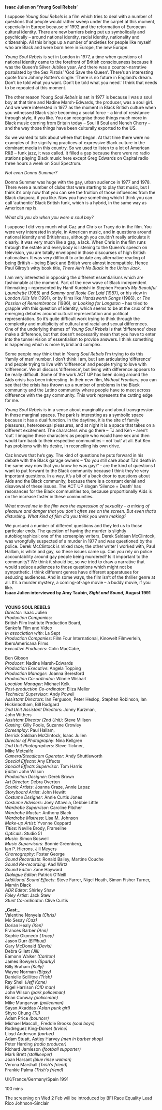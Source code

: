 

**Isaac Julien on ‘Young Soul Rebels’**

I suppose _Young Soul Rebels_ is a film which tries to deal with a number of questions that people would rather sweep under the carpet at this moment, especially in Europe because of 1992 and the reformation of European cultural identity. There are new barriers being put up symbolically and psychically – around national identity, racial identity, nationality and citizenship. All this brings up a number of anxieties for people like myself who are Black and were born here in Europe, the new Europe.

_Young Soul Rebels_ is set in London in 1977, a time when questions of national identity came to the forefront of British consciousness because it was the Queen’s Silver Jubilee year. And there was a counter-narrative postulated by the Sex Pistols’ ‘God Save the Queen’. There’s an interesting quote from Johnny Rotten’s single: ‘There is no future in England’s dream. Don’t be told what you want. Don’t be told what you need.’ I think that needs to be repeated at this moment.

The other reason _Young Soul Rebels_ is set in 1977 is because I was a soul boy at that time and Nadine Marsh-Edwards, the producer, was a soul girl. And we were interested in 1977 as the moment in Black British culture when you witnessed Black style becoming a social force – a kind of resistance through style, if you like. You can recognise those things much more in Black music corning from Britain today – Soul II Soul and Neneh Cherry – and the way those things have been culturally exported to the US.

So we wanted to talk about where that began. At that time there were no examples of the signifying practices of expressive Black culture in the dominant media in this country. So we used to listen to a lot of American R&B – funk jazz, it was called. It filled a gap because there were no radio stations playing Black music here except Greg Edwards on Capital radio three hours a week on Soul Spectrum.

_Not even Donna Summer?_

Donna Summer was huge with the gay, urban audience in 1977 and 1978. There were a number of clubs that were starting to play that music, but I think it’s only now that you can see the fruition of those influences from the Black diaspora, if you like. Now you have something which I think you can call ‘authentic’ Black British funk, which is a hybrid, in the same way as American rap is.

_What did you do when you were a soul boy?_

I suppose I did very much what Caz and Chris or Tracy do in the film. You were very interested in style, in American music, and in questions around national identity and Britishness, although you couldn’t really articulate it clearly. It was very much like a gap, a lack. When Chris in the film runs through the estate and everybody is listening to the Queen’s speech on television, you are totally enveloped in those discourses of high British nationalism. It was very difficult to articulate any alternative reading of being British – being Black and British were almost incompatible. Hence Paul Gilroy’s witty book title, _There Ain’t No Black in the Union Jack_.

I am very interested in opposing the different essentialisms which are fashionable at the moment. Part of the new wave of Black independent filmmaking – represented by Hanif Kureishi in Stephen Frears’s _My Beautiful Laundrette_ (1985) and _Sammy and Rosie Get Laid_ (1987), or his view in _London Kills Me_ (1991), or by films like _Handsworth Songs_ (1986), or  _The Passion of Remembrance_ (1986), or _Looking for Langston_ – has tried to grapple with this question of identity, which seems to be at the crux of the emerging debates around cultural representation and political representation. So it’s quite difficult work trying to think through the complexity and multiplicity of cultural and racial and sexual differences. One of the underlying themes of _Young Soul Rebels_ is that ‘difference’ does make a difference, but that doesn’t necessarily mean that you have to enter into the tunnel vision of essentialism to provide answers. I think something is happening which is more hybrid  and complex.

Some people may think that in _Young Soul Rebels_ I’m trying to do this ‘family of man’ number. I don’t think I am, but I am articulating ‘difference’ and people trying to live with ‘difference’ and people trying to love with ‘difference’. We all discuss ‘difference’, but living with difference appears to be really difficult. Some of the work ACT UP has been doing around the Aids crisis has been interesting. In their new film, _Without Frontiers_, you can see that the crisis has thrown up a number of problems in the Black community and the Latino community where people have to meet across difference with the gay community. This work represents the cutting edge for me.

_Young Soul Rebels_ is in a sense about marginality and about transgression in those marginal spaces. The park is interesting as a symbolic space because it has a dual function. In the daytime, it is the site of family pleasures, heterosexual pleasures, and at night it is a space that takes on a different excitement. The characters who go there – TJ and Ken – aren’t ‘out’. I imagine these characters as people who would have sex and then would turn back to their respective communities – not ‘out’ at all. But Ken has problems with his desire, in reconciling his own drive.

Caz knows that he’s gay. The kind of questions he puts forward in his debate with the Black garage owners – ‘Do you still care about TJ’s death in the same way now that you know he was gay?’ – are the kind of questions I want to put forward to the Black community because I think they’re very important questions. In a way, it’s a bit of a back door to questions about Aids and the Black community, because there is a constant denial and disavowal of these issues. The ACT UP slogan ‘Silence = Death’ has resonances for the Black communities too, because proportionally Aids is on the increase faster in these communities.

_What moved me in the film was the expression of sexuality – a mixing of pleasure and danger that you don’t often see on the screen. But even that’s disturbing. What kind of film did you think you were making?_

We pursued a number of different questions and they led us to those particular ends. The question of having the murder is slightly autobiographical: one of the screenplay writers, Derek Saldaan McClintock, was wrongfully suspected of a murder in 1977 and was questioned by the police. Derek McClintock is mixed race; the other writer I worked with, Paul Hallam, is white and gay, so these issues came up. Can you rely on police accountability around gay people being murdered? Is it important to the community? We think it should be, so we tried to draw a narrative that would seduce audiences to those questions which might not be sympathetic. I think different genres have different apparatuses for seducing audiences. And in some ways, the film isn’t of the thriller genre at all. It’s a murder mystery, a coming-of-age movie – a buddy movie, if you like.  
**Isaac Julien interviewed by Amy Taubin, _Sight and Sound_, August 1991**
<br><br>

**YOUNG SOUL REBELS**  
_Director_: Isaac Julien  
_Production Companies_:  
British Film Institute Production Board,  
Sankofa Film and Video  
_In association with_: La Sept  
_Production Companies_: Film Four International, Kinowelt Filmverleih, IberoAmericana Films  
_Executive Producers_: Colin MacCabe, 

Ben Gibson  
_Producer_: Nadine Marsh-Edwards  
_Production Executive_: Angela Topping  
_Production Manager_: Joanna Beresford  
_Production Co-ordinator_: Winnie Wishart  
_Location Manager_: Michael Kelk  
_Post-production Co-ordinator_: Eliza Mellor  
_Technical Supervisor_: Andy Powell  
_Assistant Directors_: Ian Ferguson, Peter Heslop, Stephen Robinson, Ian Hickinbotham, Bill Rudgard  
_2nd Unit Assistant Directors_: Jonny Kurzman,  
John Withers  
_Assistant Director (2nd Unit)_: Steve Millson  
_Casting_: Gilly Poole, Suzanne Crowley  
_Screenplay_: Paul Hallam,  
Derrick Saldaan McClintock, Isaac Julien  
_Director of Photography_: Nina Kellgren  
_2nd Unit Photographers_: Steve Tickner,  
Mike Metcalfe  
_Camera/Steadicam Operator_: Andy Shuttleworth  
_Special Effects_: Any Effects  
_Special Effects Supervisor_: Tom Harris  
_Editor_: John Wilson  
_Production Designer_: Derek Brown  
_Art Director_: Debra Overton  
_Scenic Artists_: Joanna Craze, Annie Lapaz  
_Storyboard Artist_: John Hewitt  
_Costume Designer_: Annie Curtis Jones  
_Costume Advisers_: Joey Attawlia, Debbie Little  
_Wardrobe Supervisor_: Caroline Pitcher  
_Wardrobe Master_: Anthony Black  
_Wardrobe Mistress_: Lisa M. Johnson  
_Make-up Artist_: Yvonne Coppard  
_Titles_: Neville Brody, Frameline  
_Opticals_: Studio 51  
_Music_: Simon Boswell  
_Music Supervisors_: Bonnie Greenberg,  
Ian P. Hierons, Jill Meyers  
_Choreography_: Foster George  
_Sound Recordists_: Ronald Bailey, Martine Couche  
_Sound Re-recording_: Aad Wirtz  
_Sound Editor_: Zane Hayward  
_Dialogue Editor_: Patrick O’Neill  
_Additional Sound Effects_: Steve Farrer, Nigel Heath, Simon Fisher Turner, Marvin Black  
_ADR Editor_: Shirley Shaw  
_Foley Artist_: Jack Stew  
_Stunt Co-ordinator_: Clive Curtis  

**_Cast**:_  
Valentine Nonyela _(Chris)_  
Mo Sesay _(Caz)_  
Dorian Healy _(Ken)_  
Frances Barber _(Ann)_  
Sophie Okonedo _(Tracy)_  
Jason Durr _(Billibud)_  
Gary McDonald _(Davis)_  
Debra Gillett _(Jill)_  
Eamonn Walker _(Carlton)_  
James Bowyers _(Sparky)_  
Billy Braham _(Kelly)_  
Wayne Norman _(Bigsy)_  
Danielle Scillitoe _(Trish)_  
Ray Shell _(Jeff Kane)_  
Nigel Harrison _(CID man)_  
John Wilson _(park policeman)_  
Brian Conway _(policeman)_  
Mike Mungarvan _(policeman)_  
Sayan Akaddas _(Asian punk girl)_  
Shyro Chung _(TJ)_  
Adam Price _(bouncer)_  
Michael Mascoll,_,_ Freddie Brooks _(soul boys)_  
Rodreguez King-Dorset _(Irvine)_  
Lloyd Anderson _(barber)_  
Adam Stuatt, Astley Harvey _(men in barber shop)_  
Peter Harding _(radio producer)_  
Richard Jamieson _(football supporter)_  
Mark Brett _(stallkeeper)_  
Joan Harsant _(blue rinse woman)_  
Verona Marshall _(Trish’s friend)_  
Frankie Palma _(Trish’s friend)_

UK/France/Germany/Spain 1991  

100 mins

The screening on Wed 2 Feb will be introduced by BFI Race Equality Lead Rico Johnson-Sinclair
<br><br>
<!--stackedit_data:
eyJoaXN0b3J5IjpbMTM5MTE0OTkzMiwxMzY1ODM0Mjc2XX0=
-->